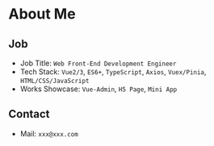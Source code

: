 # About Me

## Job

- Job Title: `Web Front-End Development Engineer`
- Tech Stack: `Vue2/3`, `ES6+`, `TypeScript`, `Axios`, `Vuex/Pinia`, `HTML/CSS/JavaScript`
- Works Showcase: `Vue-Admin`, `H5 Page`, `Mini App`

## Contact

- Mail: `xxx@xxx.com`